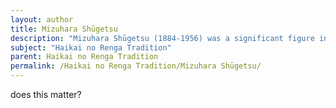 ```yaml
---
layout: author
title: Mizuhara Shūgetsu
description: "Mizuhara Shūgetsu (1884-1956) was a significant figure in the modern haiku movement who adhered to the principles of Haikai no Renga, emphasizing nature's simplicity and beauty in his works."
subject: "Haikai no Renga Tradition"
parent: Haikai no Renga Tradition
permalink: /Haikai no Renga Tradition/Mizuhara Shūgetsu/
---
```


does this matter?
